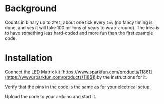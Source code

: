 # Background
Counts in binary up to ``2^64``, about one tick every ``1ms`` (no fancy timing is done, and yes it will take 100 millions of years to wrap-around). The idea is to have something less hard-coded and more fun than the first example code.

# Installation
Connect the LED Matrix kit
[https://www.sparkfun.com/products/11861](https://www.sparkfun.com/products/11861)
by the instructions for it.

Verify that the pins in the code is the same as for your electrical setup.

Upload the code to your arduino and start it.
